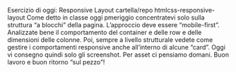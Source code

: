 Esercizio di oggi: Responsive Layout
cartella/repo htmlcss-responsive-layout
Come detto in classe oggi pmeriggio concentratevi solo sulla struttura “a blocchi” della pagina.
L’approccio deve essere “mobile-first”.
Analizzate bene il comportamento del container e delle row e delle dimensioni delle colonne.
Poi, sempre a livello strutturale vedete come gestire i comportamenti responsive anche all’interno di alcune “card”.
Oggi vi consegno quindi solo gli screenshot. Per asset ci pensiamo domani.
Buon lavoro e buon ritorno “sul pezzo”! 